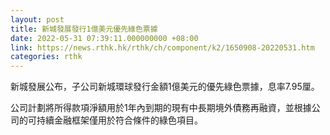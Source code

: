 ```yaml
---
layout: post
title: 新城發展發行1億美元優先綠色票據
date: 2022-05-31 07:39:11.000000000 +08:00
link: https://news.rthk.hk/rthk/ch/component/k2/1650908-20220531.htm
categories: rthk
---
```


新城發展公布，子公司新城環球發行金額1億美元的優先綠色票據，息率7.95厘。

公司計劃將所得款項淨額用於1年內到期的現有中長期境外債務再融資，並根據公司的可持續金融框架僅用於符合條件的綠色項目。
